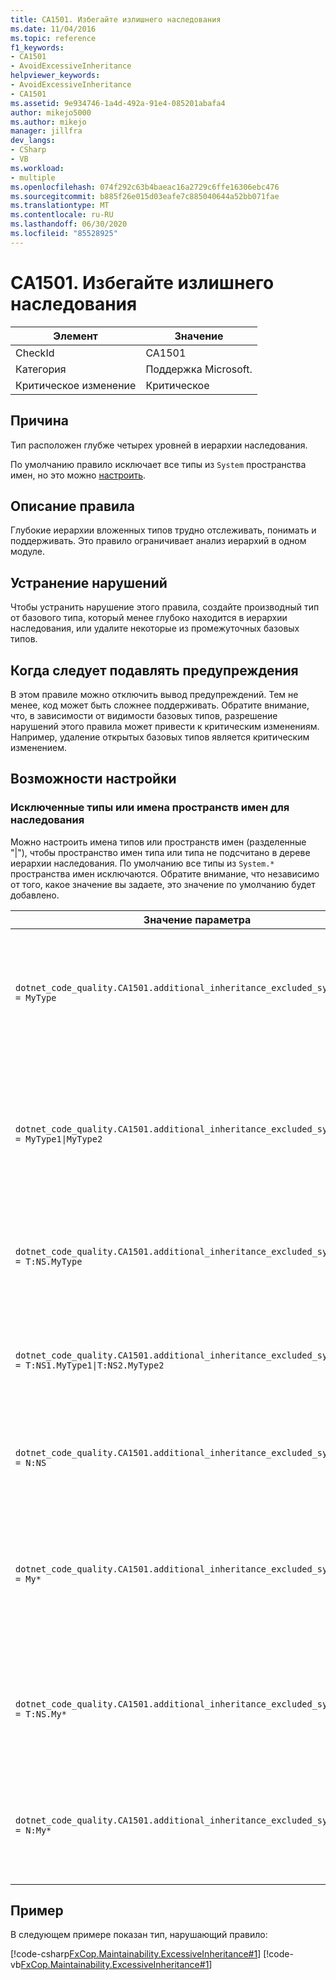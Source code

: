 ```yaml
---
title: CA1501. Избегайте излишнего наследования
ms.date: 11/04/2016
ms.topic: reference
f1_keywords:
- CA1501
- AvoidExcessiveInheritance
helpviewer_keywords:
- AvoidExcessiveInheritance
- CA1501
ms.assetid: 9e934746-1a4d-492a-91e4-085201abafa4
author: mikejo5000
ms.author: mikejo
manager: jillfra
dev_langs:
- CSharp
- VB
ms.workload:
- multiple
ms.openlocfilehash: 074f292c63b4baeac16a2729c6ffe16306ebc476
ms.sourcegitcommit: b885f26e015d03eafe7c885040644a52bb071fae
ms.translationtype: MT
ms.contentlocale: ru-RU
ms.lasthandoff: 06/30/2020
ms.locfileid: "85528925"
---
```

# <a name="ca1501-avoid-excessive-inheritance"></a>CA1501. Избегайте излишнего наследования

|Элемент|Значение|
|-|-|
|CheckId|CA1501|
|Категория|Поддержка Microsoft.|
|Критическое изменение|Критическое|

## <a name="cause"></a>Причина

Тип расположен глубже четырех уровней в иерархии наследования.

По умолчанию правило исключает все типы из `System` пространства имен, но это можно [настроить](#configurability).

## <a name="rule-description"></a>Описание правила

Глубокие иерархии вложенных типов трудно отслеживать, понимать и поддерживать. Это правило ограничивает анализ иерархий в одном модуле.

## <a name="how-to-fix-violations"></a>Устранение нарушений

Чтобы устранить нарушение этого правила, создайте производный тип от базового типа, который менее глубоко находится в иерархии наследования, или удалите некоторые из промежуточных базовых типов.

## <a name="when-to-suppress-warnings"></a>Когда следует подавлять предупреждения

В этом правиле можно отключить вывод предупреждений. Тем не менее, код может быть сложнее поддерживать. Обратите внимание, что, в зависимости от видимости базовых типов, разрешение нарушений этого правила может привести к критическим изменениям. Например, удаление открытых базовых типов является критическим изменением.

## <a name="configurability"></a>Возможности настройки

### <a name="inheritance-excluded-type-or-namespace-names"></a>Исключенные типы или имена пространств имен для наследования

Можно настроить имена типов или пространств имен (разделенные "|"), чтобы пространство имен типа или типа не подсчитано в дереве иерархии наследования. По умолчанию все типы из `System.*` пространства имен исключаются. Обратите внимание, что независимо от того, какое значение вы задаете, это значение по умолчанию будет добавлено.

| Значение параметра | Сводка |
| --- | --- |
|`dotnet_code_quality.CA1501.additional_inheritance_excluded_symbol_names = MyType` | Соответствует всем типам с именем MyType или содержащее пространство имен, содержащее "MyType" и все типы из пространства имен "System" |
|`dotnet_code_quality.CA1501.additional_inheritance_excluded_symbol_names = MyType1\|MyType2` | Соответствует всем типам с именем "MyType1" или "MyType2", а содержащее пространство имен содержит либо "MyType1", либо "MyType2", и все типы из пространства имен "System" |
|`dotnet_code_quality.CA1501.additional_inheritance_excluded_symbol_names = T:NS.MyType` | Соответствует определенному типу "MyType" в пространстве имен "NS" и всем типам из пространства имен "System" |
|`dotnet_code_quality.CA1501.additional_inheritance_excluded_symbol_names = T:NS1.MyType1\|T:NS2.MyType2` | Соответствует конкретным типам "MyType1" и "MyType2" с соответствующими полными именами и всеми типами из пространства имен "System" |
|`dotnet_code_quality.CA1501.additional_inheritance_excluded_symbol_names = N:NS` | Соответствует всем типам из пространства имен "NS" и всех типов из пространства имен "System" |
|`dotnet_code_quality.CA1501.additional_inheritance_excluded_symbol_names = My*` | Соответствует всем типам, имена которых начинаются с "My" или содержащие части пространства имен, начинающиеся с "My" и всех типов из пространства имен "System" |
|`dotnet_code_quality.CA1501.additional_inheritance_excluded_symbol_names = T:NS.My*` | Соответствует всем типам, имена которых начинаются с "My" в пространстве имен "NS" и всех типов из пространства имен "System" |
|`dotnet_code_quality.CA1501.additional_inheritance_excluded_symbol_names = N:My*` | Соответствует всем типам, содержащие пространство имен которого начинается с "My" и всех типов из пространства имен "System" |

## <a name="example"></a>Пример

В следующем примере показан тип, нарушающий правило:

[!code-csharp[FxCop.Maintainability.ExcessiveInheritance#1](../code-quality/codesnippet/CSharp/ca1501-avoid-excessive-inheritance_1.cs)]
[!code-vb[FxCop.Maintainability.ExcessiveInheritance#1](../code-quality/codesnippet/VisualBasic/ca1501-avoid-excessive-inheritance_1.vb)]
